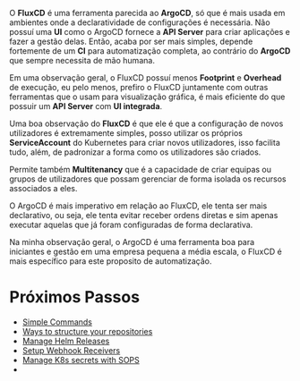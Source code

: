 O **FluxCD** é uma ferramenta parecida ao **ArgoCD**, só que é mais usada em ambientes onde a declaratividade de configurações é necessária. Não possuí uma **UI** como o ArgoCD fornece a **API Server** para criar aplicações e fazer a gestão delas. Então, acaba por ser mais simples, depende fortemente de um **CI** para automatização completa, ao contrário do **ArgoCD** que sempre necessita de mão humana.

Em uma observação geral, o FluxCD possuí menos **Footprint** e **Overhead** de execução, eu pelo menos, prefiro o FluxCD juntamente com outras ferramentas que o usam para visualização gráfica, é mais eficiente do que possuir um **API Server** com **UI integrada**.

Uma boa observação do **FluxCD** é que ele é que a configuração de novos utilizadores é extremamente simples, posso utilizar os próprios **ServiceAccount** do Kubernetes para criar novos utilizadores, isso facilita tudo, além, de padronizar a forma como os utilizadores são criados.

Permite também **Multitenancy** que é a capacidade de criar equipas ou grupos de utilizadores que possam gerenciar de forma isolada os recursos associados a eles.

O ArgoCD é mais imperativo em relação ao FluxCD, ele tenta ser mais declarativo, ou seja, ele tenta evitar receber ordens diretas e sim apenas executar aquelas que já foram configuradas de forma declarativa.

Na minha observação geral, o ArgoCD é uma ferramenta boa para iniciantes e gestão em uma empresa pequena a média escala, o FluxCD é mais específico para este proposito de automatização.

# Próximos Passos

* [Simple Commands](Simple%20Commands.md)
* [Ways to structure your repositories](Ways%20to%20structure%20your%20repositories)
* [Manage Helm Releases](Manage%20Helm%20Releases)
* [Setup Webhook Receivers](Setup%20Webhook%20Receivers)
* [Manage K8s secrets with SOPS](Manage%20K8s%20secrets%20with%20SOPS.md)
* 




